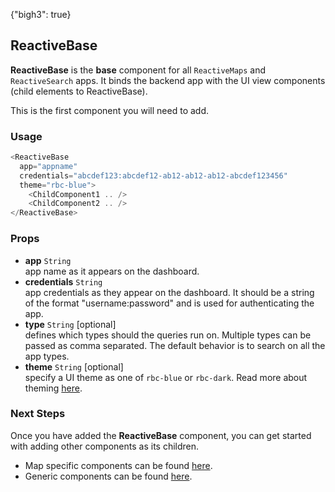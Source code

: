 {"bigh3": true}

## ReactiveBase

**ReactiveBase** is the **base** component for all `ReactiveMaps` and `ReactiveSearch` apps. It binds the backend app with the UI view components (child elements to ReactiveBase).

This is the first component you will need to add.

### Usage

```js
<ReactiveBase
  app="appname"
  credentials="abcdef123:abcdef12-ab12-ab12-ab12-abcdef123456"
  theme="rbc-blue">
    <ChildComponent1 .. />
    <ChildComponent2 .. />
</ReactiveBase>
```

### Props

- **app** `String`  
    app name as it appears on the dashboard.
- **credentials** `String`  
    app credentials as they appear on the dashboard. It should be a string of the format "username:password" and is used for authenticating the app.
- **type** `String` [optional]  
    defines which types should the queries run on. Multiple types can be passed as comma separated. The default behavior is to search on all the app types.
- **theme** `String` [optional]  
    specify a UI theme as one of `rbc-blue` or `rbc-dark`. Read more about theming [here](https://opensource.appbase.io/reactivemaps/manual/v1.0.0/advanced/Theming.html).

### Next Steps

Once you have added the **ReactiveBase** component, you can get started with adding other components as its children.

* Map specific components can be found [here](../map-components/ReactiveMap.html).
* Generic components can be found [here](../components/SingleList.html).

